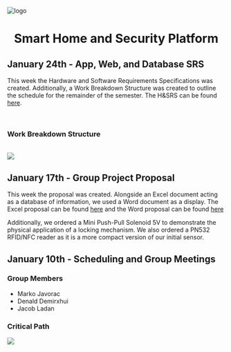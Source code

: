 ![logo](https://raw.githubusercontent.com/roomi-develop/roomi/master/documentation/Branding/roomi-branding/roomi--logo.png)
<h1 align="center">Smart Home and Security Platform</h1>
<!--
<h2 align="center">April 25 - Final Report</h2>
<p>Placeholder</p>

<h2 align="center">April 18 - Presentation</h2>
<p>Placeholder</p>

<h2 align="center">April 11 - Project Demonstration</h2>
<p>Placeholder</p>

<h2 align="center">April 4 - Group Physical Enclosure Demonstration</h2>
<p>Placeholder</p>

<h2 align="center">March 28 - Group Troubleshooting Status Update</h2>
<p>Placeholder</p>

<h2 align="center">March 21 - Checklist</h2>
<p>Placeholder</p>

<h2 align="center">March 14 - Group Project Status Update</h2>
<p>Placeholder</p>

<h2 align="center">March 7 - Group Build Instructions</h2>
<p>Placeholder</p>

<h2 align="center">February 28 - Group Integration Status Update</h2>
<p>Placeholder</p>

<h2 align="center">February 14 - App, Web and Database Independent Demonstration</h2>
<p>Placeholder</p>

<h2 align="center">February 7 - Structure, Abstract, Indroduction, Declaration</h>
<p>Placeholder</p>

<h2 align="center">January 31 - Group Project Status Update</h2>
<p>Placeholder</p>
-->

<h2>January 24th - App, Web, and Database SRS</h2>
<p>
  This week the Hardware and Software Requirements Specifications was created. Additionally, a Work Breakdown Structure was created to outline the schedule for the remainder of the semester. The H&SRS can be found <a href="https://github.com/roomi-develop/roomi/blob/master/documentation/Capstone/SRS_RSR_pdf.pdf">here</a>.
</p>
<br>
<h3>Work Breakdown Structure</h3>
<br>
<img src="https://raw.githubusercontent.com/roomi-develop/roomi/master/documentation/Capstone/work_breakdown_structure.png">

<h2 >January 17th - Group Project Proposal</h2>
<p>
  This week the proposal was created. Alongside an Excel document acting as a database of information, we used a 
  Word document as a display. The Excel proposal can be found <a href="https://github.com/roomi-develop/roomi/blob/master/documentation/Capstone/roomi_proposal_excel.pdf">here</a> and the Word proposal can be found <a href="https://github.com/roomi-develop/roomi/blob/master/documentation/Capstone/roomi_proposal_word.pdf">here</a>
</p>
<p>
  Additionally, we ordered a Mini Push-Pull Solenoid 5V to demonstrate the physical application of a locking mechanism. We also
  ordered a PN532 RFID/NFC reader as it is a more compact version of our initial sensor.
</p>

<h2>January 10th - Scheduling and Group Meetings</h2>
<h3>Group Members</h3>
<ul>
  <li>Marko Javorac</li>
  <li>Denald Demirxhui</li>
  <li>Jacob Ladan</li>
</ul>
<h3>Critical Path</h3>
<img src="https://raw.githubusercontent.com/roomi-develop/roomi/master/documentation/Capstone/critical_path.PNG">
